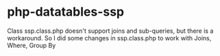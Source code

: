 # php-datatables-ssp
Class ssp.class.php doesn't support joins and sub-queries, but there is a workaround.
So I did some changes in ssp.class.php to work with Joins, Where, Group By